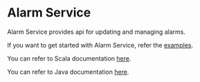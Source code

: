 Alarm Service
=========================

Alarm Service provides api for updating and managing alarms.

If you want to get started with Alarm Service, refer the [examples](https://tmtsoftware.github.io/csw/services/alarm.html).

You can refer to Scala documentation [here](https://tmtsoftware.github.io/csw/api/scala/csw/alarm/api/index.html).

You can refer to Java documentation [here](https://tmtsoftware.github.io/csw/api/java/?/index.html).
